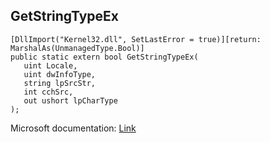 ## GetStringTypeEx

```
[DllImport("Kernel32.dll", SetLastError = true)][return: MarshalAs(UnmanagedType.Bool)]
public static extern bool GetStringTypeEx(
   uint Locale,
   uint dwInfoType,
   string lpSrcStr,
   int cchSrc,
   out ushort lpCharType
);
```

Microsoft documentation: [Link](https://learn.microsoft.com/en-us/previous-versions/ms960831(v%3Dmsdn.10))
